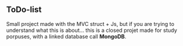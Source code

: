 ## ToDo-list
Small project made with the MVC struct + Js, but if you are trying to understand what this is about... 
this is a closed projet made for study porpuses, with a linked database call **MongoDB**. 
